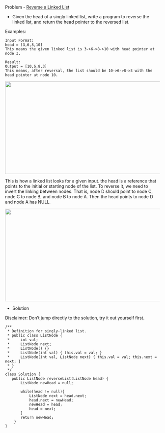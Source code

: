 Problem - [Reverse a Linked List](https://leetcode.com/problems/reverse-linked-list/)

- Given the head of a singly linked list, write a program to reverse the linked list, and return the head pointer to the reversed list.

Examples:

    Input Format: 
    head = [3,6,8,10]
    This means the given linked list is 3->6->8->10 with head pointer at node 3.
    
    Result:
    Output = [10,6,8,3]
    This means, after reversal, the list should be 10->6->8->3 with the head pointer at node 10.
    
 <p align = "center">
<img src = "https://user-images.githubusercontent.com/101946115/207509346-f0a553ef-9d31-4b1c-a38d-ad511ecc483c.png" height = 300 width = 900 />
 </p>
 
 This is how a linked list looks for a given input. the head is a reference that points to the initial or starting node of the list. To reverse it, we need to invert the linking between nodes. That is, node D should point to node C, node C to node B, and node B to node A. Then the head points to node D and node A has NULL.

<p align = "center">
  <img src = "https://user-images.githubusercontent.com/101946115/207509538-6c1093ed-f199-4c65-b206-3de534dace05.png" height = 300 width = 900 />
  </p>
 
 - Solution

Disclaimer: Don’t jump directly to the solution, try it out yourself first.

```
/**
 * Definition for singly-linked list.
 * public class ListNode {
 *     int val;
 *     ListNode next;
 *     ListNode() {}
 *     ListNode(int val) { this.val = val; }
 *     ListNode(int val, ListNode next) { this.val = val; this.next = next; }
 * }
 */
class Solution {
   public ListNode reverseList(ListNode head) {
       ListNode newHead = null;
       
       while(head != null){
           ListNode next = head.next;
           head.next = newHead;
           newHead = head;
           head = next;
       }
       return newHead;
    }
}
```
  
